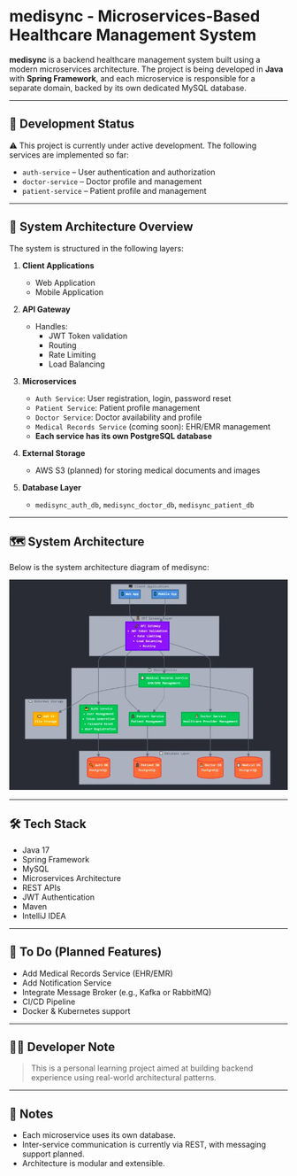 # medisync - Microservices-Based Healthcare Management System

**medisync** is a backend healthcare management system built using a
modern microservices architecture. The project is being
developed in **Java** with **Spring Framework**, and each microservice is responsible
for a separate domain, backed by its own dedicated MySQL database.

---

## 🚧 Development Status

⚠️ This project is currently under active development. The following services are implemented so far:

- `auth-service` – User authentication and authorization
- `doctor-service` – Doctor profile and management
- `patient-service` – Patient profile and management

---

## 🧱 System Architecture Overview

The system is structured in the following layers:

1. **Client Applications**
    - Web Application
    - Mobile Application

2. **API Gateway**
    - Handles:
        - JWT Token validation
        - Routing
        - Rate Limiting
        - Load Balancing

3. **Microservices**
    - `Auth Service`: User registration, login, password reset
    - `Patient Service`: Patient profile management
    - `Doctor Service`: Doctor availability and profile
    - `Medical Records Service` (coming soon): EHR/EMR management
    - **Each service has its own PostgreSQL database**

4. **External Storage**
    - AWS S3 (planned) for storing medical documents and images

5. **Database Layer**
    - `medisync_auth_db`, `medisync_doctor_db`, `medisync_patient_db`

---

## 🗺️ System Architecture

Below is the system architecture diagram of medisync:

![Architecture Diagram](./assets/architecture-diagram.png)


---

## 🛠️ Tech Stack

- Java 17
- Spring Framework
- MySQL
- Microservices Architecture
- REST APIs
- JWT Authentication
- Maven
- IntelliJ IDEA

---

## 📅 To Do (Planned Features)

- Add Medical Records Service (EHR/EMR)
- Add Notification Service
- Integrate Message Broker (e.g., Kafka or RabbitMQ)
- CI/CD Pipeline
- Docker & Kubernetes support

---

## 👨‍💻 Developer Note

> This is a personal learning project aimed at building backend experience using real-world architectural patterns.

---

## 📌 Notes

- Each microservice uses its own database.
- Inter-service communication is currently via REST, with messaging support planned.
- Architecture is modular and extensible.



